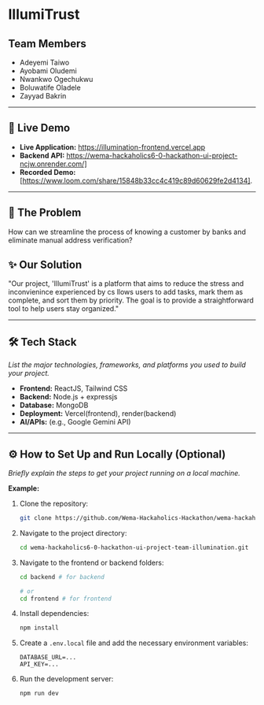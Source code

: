 # IllumiTrust

## Team Members
- Adeyemi Taiwo
- Ayobami Oludemi
- Nwankwo Ogechukwu
- Boluwatife Oladele
- Zayyad Bakrin

---

## 🚀 Live Demo

*   **Live Application:** https://illumination-frontend.vercel.app
*   **Backend API:** https://wema-hackaholics6-0-hackathon-ui-project-ncjw.onrender.com/]
*   **Recorded Demo:** [https://www.loom.com/share/15848b33cc4c419c89d60629fe2d4134].


---

## 🎯 The Problem
How can we streamline the process of knowing a customer by banks and eliminate manual address verification?

## ✨ Our Solution

"Our project, 'IllumiTrust' is a platform that aims to reduce the stress and inconvienince experienced by cs llows users to add tasks, mark them as complete, and sort them by priority. The goal is to provide a straightforward tool to help users stay organized."

---

## 🛠️ Tech Stack

*List the major technologies, frameworks, and platforms you used to build your project.*

*   **Frontend:** ReactJS, Tailwind CSS
*   **Backend:** Node.js + expressjs
*   **Database:** MongoDB
*   **Deployment:** Vercel(frontend), render(backend)
*   **AI/APIs:** (e.g., Google Gemini API)

---

## ⚙️ How to Set Up and Run Locally (Optional)

*Briefly explain the steps to get your project running on a local machine.*

**Example:**

1.  Clone the repository:
    ```bash
    git clone https://github.com/Wema-Hackaholics-Hackathon/wema-hackaholics6-0-hackathon-ui-project-team-illumination.git
    ```
2.  Navigate to the project directory:
    ```bash
    cd wema-hackaholics6-0-hackathon-ui-project-team-illumination.git
    ```
3.  Navigate to the frontend or backend folders:
    ```bash
    cd backend # for backend

    # or
    cd frontend # for frontend
    ```
4.  Install dependencies:
    ```bash
    npm install
    ```
5.  Create a `.env.local` file and add the necessary environment variables:
    ```
    DATABASE_URL=...
    API_KEY=...
    ```
6.  Run the development server:
    ```bash
    npm run dev
    ```
